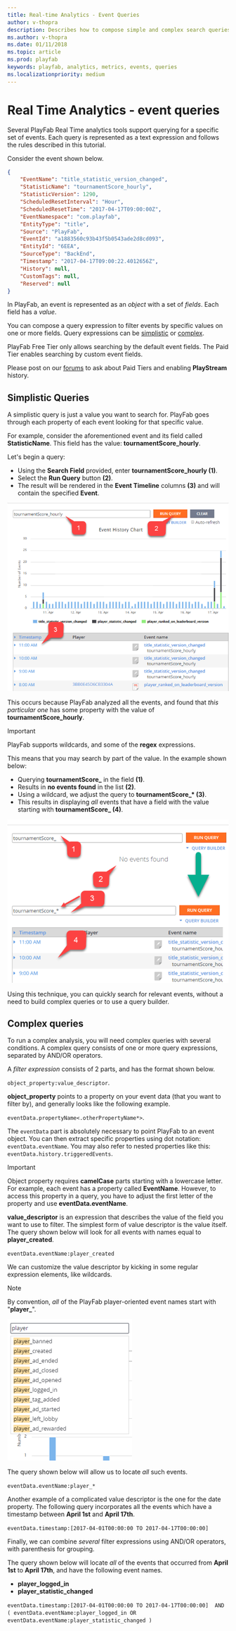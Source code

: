```yaml
---
title: Real-time Analytics - Event Queries
author: v-thopra
description: Describes how to compose simple and complex search queries for PlayFab events.
ms.author: v-thopra
ms.date: 01/11/2018
ms.topic: article
ms.prod: playfab
keywords: playfab, analytics, metrics, events, queries
ms.localizationpriority: medium
---
```


# Real Time Analytics - event queries

Several PlayFab Real Time analytics tools support querying for a specific set of events. Each query is represented as a text expression and follows the rules described in this tutorial.

Consider the event shown below.

```json
{
    "EventName": "title_statistic_version_changed",
    "StatisticName": "tournamentScore_hourly",
    "StatisticVersion": 1290,
    "ScheduledResetInterval": "Hour",
    "ScheduledResetTime": "2017-04-17T09:00:00Z",
    "EventNamespace": "com.playfab",
    "EntityType": "title",
    "Source": "PlayFab",
    "EventId": "a1883560c93b43f5b0543ade2d8cd093",
    "EntityId": "6EEA",
    "SourceType": "BackEnd",
    "Timestamp": "2017-04-17T09:00:22.4012656Z",
    "History": null,
    "CustomTags": null,
    "Reserved": null
}
```

In PlayFab, an event is represented as an *object* with a set of *fields*. Each field has a *value*.

You can compose a query expression to filter events by specific values on one or more fields. Query expressions can be [simplistic](#simplistic-queries) or [complex](#complex-queries).

PlayFab Free Tier only allows searching by the default event fields. The Paid Tier enables searching by custom event fields.

Please post on our [forums](https://community.playfab.com/questions/ask.html) to ask about Paid Tiers and enabling **PlayStream** history.

## Simplistic Queries

A simplistic query is just a value you want to search for. PlayFab goes through each property of each event looking for that specific value.

For example, consider the aforementioned event and its field called **StatisticName**.
This field has the value: **tournamentScore_hourly**.

Let's begin a query:

- Using the **Search Field** provided, enter **tournamentScore_hourly (1)**.
- Select the **Run Query** button **(2)**.
- The result will be rendered in the **Event Timeline** columns **(3)** and will contain the specified **Event**.

![Simplistic Event Query - Straight value](media/tutorials/simplistic-event-query-straight-value.png)  

This occurs because PlayFab analyzed all the events, and found that *this particular one* has some property with the value of **tournamentScore_hourly**.

> [!IMPORTANT]
> PlayFab supports wildcards, and some of the **regex** expressions.

This means that you may search by part of the value. In the example shown below:

- Querying **tournamentScore_** in the field **(1)**.
- Results in **no events found** in the list **(2)**.
- Using a wildcard, we adjust the query to **tournamentScore_\* (3)**.
- This results in displaying *all* events that have a field with the value starting with **tournamentScore_ (4)**.

![Simplistic Event Query - Wildcard value](media/tutorials/simplistic-event-query-wildcard-value.png)  

Using this technique, you can quickly search for relevant events, without a need to build complex queries or to use a query builder.

## Complex queries

To run a complex analysis, you will need complex queries with several conditions. A complex query consists of one or more query expressions, separated by AND/OR operators.

A *filter expression* consists of 2 parts, and has the format shown below.

`object_property:value_descriptor`.

**object_property** points to a property on your event data (that you want to filter by), and generally looks like the following example.

 `eventData.propertyName<.otherPropertyName*>`.

The `eventData` part is absolutely necessary to point PlayFab to an event object. You can then extract specific properties using dot notation: `eventData.eventName`. You may also refer to nested properties like this: `eventData.history.triggeredEvents`.

> [!IMPORTANT]
> Object property requires **camelCase** parts starting with a lowercase letter. For example, each event has a property called **EventName**. However, to access this property in a query, you have to adjust the first letter of the property and use **eventData.eventName**.

**value_descriptor** is an expression that describes the value of the field you want to use to filter. The simplest form of value descriptor is the value itself. The query shown below will look for all events with names equal to **player_created**.

`eventData.eventName:player_created`

We can customize the value descriptor by kicking in some regular expression elements, like wildcards.

> [!NOTE]
> By convention, *all* of the PlayFab player-oriented event names start with "**player_**".

![PlayFab player event names](media/tutorials/playfab-player-event-names.png)  

The query shown below will allow us to locate *all* such events.

`eventData.eventName:player_*`

Another example of a complicated value descriptor is the one for the date property. The following query incorporates all the events which have a timestamp between **April 1st** and **April 17th**.

`eventData.timestamp:[2017-04-01T00:00:00 TO 2017-04-17T00:00:00]`

Finally, we can combine *several* filter expressions using AND/OR operators, with parenthesis for grouping.

The query shown below will locate *all* of the events that occurred from **April 1st** to **April 17th**, and have the following event names.

- **player_logged_in**
- **player_statistic_changed**

`eventData.timestamp:[2017-04-01T00:00:00 TO 2017-04-17T00:00:00]  AND ( eventData.eventName:player_logged_in OR eventData.eventName:player_statistic_changed )`
